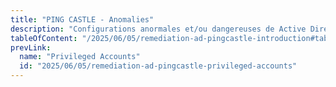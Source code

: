 ```yaml
---
title: "PING CASTLE - Anomalies"
description: "Configurations anormales et/ou dangereuses de Active Directory"
tableOfContent: "/2025/06/05/remediation-ad-pingcastle-introduction#table-des-matières"
prevLink:
  name: "Privileged Accounts"
  id: "2025/06/05/remediation-ad-pingcastle-privileged-accounts"
---
```



